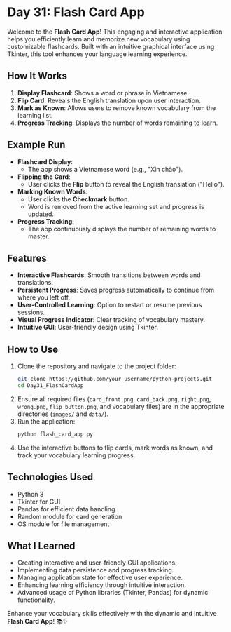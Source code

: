 # Day 31: Flash Card App

Welcome to the **Flash Card App**! This engaging and interactive application helps you efficiently learn and memorize new vocabulary using customizable flashcards. Built with an intuitive graphical interface using Tkinter, this tool enhances your language learning experience.

## How It Works

1. **Display Flashcard**: Shows a word or phrase in Vietnamese.
2. **Flip Card**: Reveals the English translation upon user interaction.
3. **Mark as Known**: Allows users to remove known vocabulary from the learning list.
4. **Progress Tracking**: Displays the number of words remaining to learn.

## Example Run

- **Flashcard Display**:
  - The app shows a Vietnamese word (e.g., "Xin chào").
- **Flipping the Card**:
  - User clicks the **Flip** button to reveal the English translation ("Hello").
- **Marking Known Words**:
  - User clicks the **Checkmark** button.
  - Word is removed from the active learning set and progress is updated.
- **Progress Tracking**:
  - The app continuously displays the number of remaining words to master.

## Features

- **Interactive Flashcards**: Smooth transitions between words and translations.
- **Persistent Progress**: Saves progress automatically to continue from where you left off.
- **User-Controlled Learning**: Option to restart or resume previous sessions.
- **Visual Progress Indicator**: Clear tracking of vocabulary mastery.
- **Intuitive GUI**: User-friendly design using Tkinter.

## How to Use

1. Clone the repository and navigate to the project folder:
   ```bash
   git clone https://github.com/your_username/python-projects.git
   cd Day31_FlashCardApp
   ```
2. Ensure all required files (`card_front.png`, `card_back.png`, `right.png`, `wrong.png`, `flip_button.png`, and vocabulary files) are in the appropriate directories (`images/` and `data/`).
3. Run the application:
   ```bash
   python flash_card_app.py
   ```
4. Use the interactive buttons to flip cards, mark words as known, and track your vocabulary learning progress.

## Technologies Used

- Python 3
- Tkinter for GUI
- Pandas for efficient data handling
- Random module for card generation
- OS module for file management

## What I Learned

- Creating interactive and user-friendly GUI applications.
- Implementing data persistence and progress tracking.
- Managing application state for effective user experience.
- Enhancing learning efficiency through intuitive interaction.
- Advanced usage of Python libraries (Tkinter, Pandas) for dynamic functionality.

Enhance your vocabulary skills effectively with the dynamic and intuitive **Flash Card App**! 📚✨
